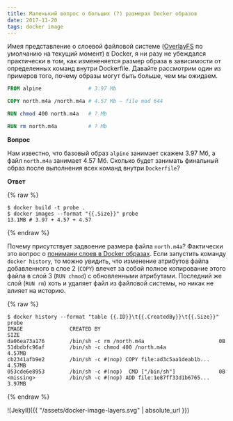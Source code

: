 ```yaml
---
title: Маленький вопрос о больших (?) размерах Docker образов
date: 2017-11-20
tags: docker image
---
```


Имея представление о слоевой файловой системе ([OverlayFS](https://en.wikipedia.org/wiki/OverlayFS) по умолчанию на текущий момент) в Docker, я ни разу не убеждался практически в том, как измененяется размер образа в зависимости от определенных команд внутри Dockerfile. Давайте рассмотрим один из примеров того, почему образы могут быть больше, чем мы ожидаем.

```Dockerfile
FROM alpine               # 3.97 Mb

COPY north.m4a /north.m4a # 4.57 Mb – file mod 644

RUN chmod 400 north.m4a   # ? Mb

RUN rm north.m4a          # ? Mb
```

**Вопрос**

Нам известно, что базовый образ `alpine` занимает скажем 3.97 Мб, а файл `north.m4a` занимает 4.57 Мб. Сколько будет занимать финальный образ после выполнения всех команд внутри `Dockerfile`?

**Ответ**

{% raw %}
```
$ docker build -t probe .
$ docker images --format "{{.Size}}" probe
13.1MB # 3.97 + 4.57 + 4.57
```
{% endraw %}

Почему присутствует задвоение размера файла `north.m4a`? Фактически это вопрос о [понимани слоев в Docker образах](https://docs.docker.com/engine/userguide/storagedriver/imagesandcontainers). Если запустить команду `docker history`, то можно увидить, что изменение атрибутов файла добавленного в слое 2 (`COPY`) влечет за собой полное копирование этого файла в слой 3 (`RUN chmod`) с обновленными атрибутами. Последний же слой (`RUN rm`) хоть и удаляет файл из файловой системы, но никак не влияет на историю.

{% raw %}
```
$ docker history --format "table {{.ID}}\t{{.CreatedBy}}\t{{.Size}}" probe
IMAGE               CREATED BY                                      SIZE
da06ea73a176        /bin/sh -c rm /north.m4a                        0B
51dbdbfc96af        /bin/sh -c chmod 400 /north.m4a                 4.57MB
cb2341afb9e2        /bin/sh -c #(nop) COPY file:ad3c5aa1deab1b...   4.57MB
053cde6e8953        /bin/sh -c #(nop)  CMD ["/bin/sh"]              0B
<missing>           /bin/sh -c #(nop) ADD file:1e87ff33d1b6765...   3.97MB
```
{% endraw %}

![Jekyll]({{ "/assets/docker-image-layers.svg" | absolute_url }})
